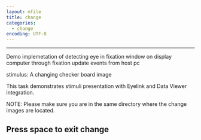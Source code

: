 ```yaml
---
layout: mfile
title: change
categories:
  - change
encoding: UTF-8
---
```


----

Demo implemetation of detecting eye in fixation window on display
computer through fixation update events from host pc

stimulus: A changing checker board image

This task demonstrates stimuli presentation with Eyelink and Data Viewer
integration.

NOTE: Please make sure you are in the same directory where the change
images are located.

Press space to exit change
----